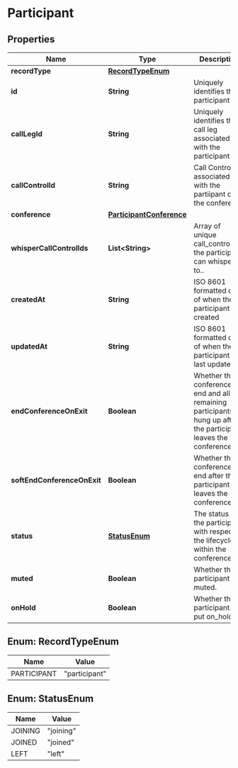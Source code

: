 # Participant

## Properties
Name | Type | Description | Notes
------------ | ------------- | ------------- | -------------
**recordType** | [**RecordTypeEnum**](#RecordTypeEnum) |  | 
**id** | **String** | Uniquely identifies the participant | 
**callLegId** | **String** | Uniquely identifies the call leg associated with the participant | 
**callControlId** | **String** | Call Control ID associated with the partiipant of the conference | 
**conference** | [**ParticipantConference**](ParticipantConference.md) |  | 
**whisperCallControlIds** | **List&lt;String&gt;** | Array of unique call_control_ids the participant can whisper to.. | 
**createdAt** | **String** | ISO 8601 formatted date of when the participant was created | 
**updatedAt** | **String** | ISO 8601 formatted date of when the participant was last updated | 
**endConferenceOnExit** | **Boolean** | Whether the conference will end and all remaining participants be hung up after the participant leaves the conference. | 
**softEndConferenceOnExit** | **Boolean** | Whether the conference will end after the participant leaves the conference. | 
**status** | [**StatusEnum**](#StatusEnum) | The status of the participant with respect to the lifecycle within the conference | 
**muted** | **Boolean** | Whether the participant is muted. | 
**onHold** | **Boolean** | Whether the participant is put on_hold. | 

<a name="RecordTypeEnum"></a>
## Enum: RecordTypeEnum
Name | Value
---- | -----
PARTICIPANT | &quot;participant&quot;

<a name="StatusEnum"></a>
## Enum: StatusEnum
Name | Value
---- | -----
JOINING | &quot;joining&quot;
JOINED | &quot;joined&quot;
LEFT | &quot;left&quot;
